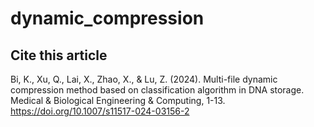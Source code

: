 # dynamic_compression

## Cite this article
Bi, K., Xu, Q., Lai, X., Zhao, X., & Lu, Z. (2024). Multi-file dynamic compression method based on classification algorithm in DNA storage. Medical & Biological Engineering & Computing, 1-13. https://doi.org/10.1007/s11517-024-03156-2
